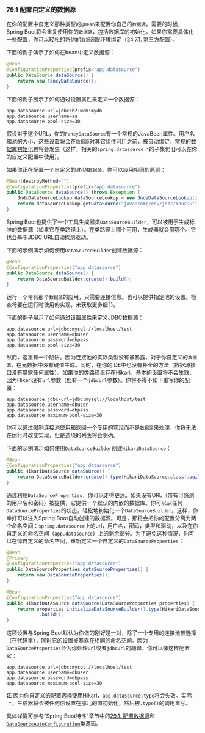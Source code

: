 ### 79.1 配置自定义的数据源

在你的配置中自定义那种类型的`@Bean`来配置你自己的`数据源`。需要的时候，Spring Boot将会重复使用你的`数据源`，包括数据库的初始化。如果你需要具体化一些配置，你可以轻松的将你的`数据源`跟环境绑定（[24.7.1. 第三方配置](https://docs.spring.io/spring-boot/docs/2.0.0.RELEASE/reference/htmlsingle/#boot-features-external-config-3rd-party-configuration)）。

下面的例子演示了如何在bean中定义数据源：
```java
@Bean
@ConfigurationProperties(prefix="app.datasource")
public DataSource dataSource() {
    return new FancyDataSource();
}
```

下面的例子展示了如何通过设置属性来定义一个数据源：
```properties
app.datasource.url=jdbc:h2:mem:mydb
app.datasource.username=sa
app.datasource.pool-size=30
```
假设对于这个URL，你的`FancyDataSource`有一个常规的JavaBean属性。用户名和池的大小，这些设置将会在`数据源`对其它组件可用之前，被自动绑定。常规的[数据库初始化](https://docs.spring.io/spring-boot/docs/2.0.0.RELEASE/reference/htmlsingle/#howto-initialize-a-database-using-spring-jdbc)也将会发生（这样，相关的`spring.datasource.*`的子集仍旧可以在你的自定义配置中使用）。

如果你正在配置一个自定义的JNDI`数据源`，你可以应用相同的原则：
```java
@Bean(destroyMethod="")
@ConfigurationProperties(prefix="app.datasource")
public DataSource dataSource() throws Exception {
    JndiDataSourceLookup dataSourceLookup = new JndiDataSourceLookup();
    return dataSourceLookup.getDataSource("java:comp/env/jdbc/YourDS");
}
```

Spring Boot也提供了一个工具生成器类`DataSourceBuilder`，可以被用于生成标准的数据源（如果它在类路径上）。在类路径上哪个可用，生成器就会用哪个。它也会基于JDBC URL自动探测驱动。

下面的示例演示如何使用`DataSourceBuilder`创建数据源：
```java
@Bean
@ConfigurationProperties("app.datasource")
public DataSource dataSource() {
    return DataSourceBuilder.create().build();
}
```
运行一个带有那个`数据源`的应用，只需要连接信息。也可以提供指定池的设置。检查将要在运行时使用的实现，来获取更多细节。

下面的例子展示了如何通过设置属性来定义JDBC数据源：
```properties
app.datasource.url=jdbc:mysql://localhost/test
app.datasource.username=dbuser
app.datasource.password=dbpass
app.datasource.pool-size=30
```
然而，这里有一个陷阱。因为连接池的实际类型没有被暴露，对于你自定义的`数据源`，在元数据中没有键值生成。同时，在你的IDE中也没有补全的方法（数据源接口没有暴露任何属性）。如果你的类路径里存在Hikari，基本的设置将不会生效，因为Hikari没有`url`参数（但有一个`jdbcUrl`参数）。你将不得不如下重写你的配置：
```properties
app.datasource.jdbc-url=jdbc:mysql://localhost/test
app.datasource.username=dbuser
app.datasource.password=dbpass
app.datasource.maximum-pool-size=30
```

你可以通过强制连接池使用和返回一个专用的实现而不是`数据源`来处理。你将无法在运行时改变实现，但是选项的列表将会明确。

下面的示例演示如何使用`DataSourceBuilder`创建`HikariDataSource`：
```java
@Bean
@ConfigurationProperties("app.datasource")
public HikariDataSource dataSource() {
	return DataSourceBuilder.create().type(HikariDataSource.class).build();
}
```

通过利用`DataSourceProperties`，你可以走得更远。如果没有URL（带有可感测的用户名和密码）被提供，它提供一个默认的内嵌的数据库。你可以从任何`DataSourceProperties`的状态，轻松地初始化一个`DataSourceBuilder`。这样，你幸好可以注入Spring Boot自动创建的数据源。可是，那将会把你的配置分离为两个命名空间：`spring.datasource`上的url，用户名，密码，类型和驱动，以及在你自定义的命名空间（`app.datasource`）上的剩余部分。为了避免这种情况，你可以在你自定义的命名空间，重新定义一个自定义的`DataSourceProperties`：
```java
@Bean
@Primary
@ConfigurationProperties("app.datasource")
public DataSourceProperties dataSourceProperties() {
	return new DataSourceProperties();
}

@Bean
@ConfigurationProperties("app.datasource")
public HikariDataSource dataSource(DataSourceProperties properties) {
	return properties.initializeDataSourceBuilder().type(HikariDataSource.class)
			.build();
}
```
这项设置与Spring Boot默认为你做的刚好是一对，除了一个专用的连接池被选择（在代码里），同时它的设置被暴露在相同的命名空间。因为`DataSourceProperties`会为你处理`url`或者`jdbcUrl`的翻译，你可以像这样配置它：
```properties
app.datasource.url=jdbc:mysql://localhost/test
app.datasource.username=dbuser
app.datasource.password=dbpass
app.datasource.maximum-pool-size=30
```

**注** 因为你自定义的配置选择使用Hikari，`app.datasource.type`将会失效。实际上，生成器将会被任何你设置在那儿的值初始化，然后被`.type()`的调用重写。

具体详情可参考“Spring Boot特性”章节中的[29.1. 配置数据源](https://docs.spring.io/spring-boot/docs/2.0.0.RELEASE/reference/htmlsingle/#boot-features-configure-datasource)和[`DataSourceAutoConfiguration`](https://github.com/spring-projects/spring-boot/tree/v2.0.0.RELEASE/spring-boot-autoconfigure/src/main/java/org/springframework/boot/autoconfigure/jdbc/DataSourceAutoConfiguration.java)类源码。
